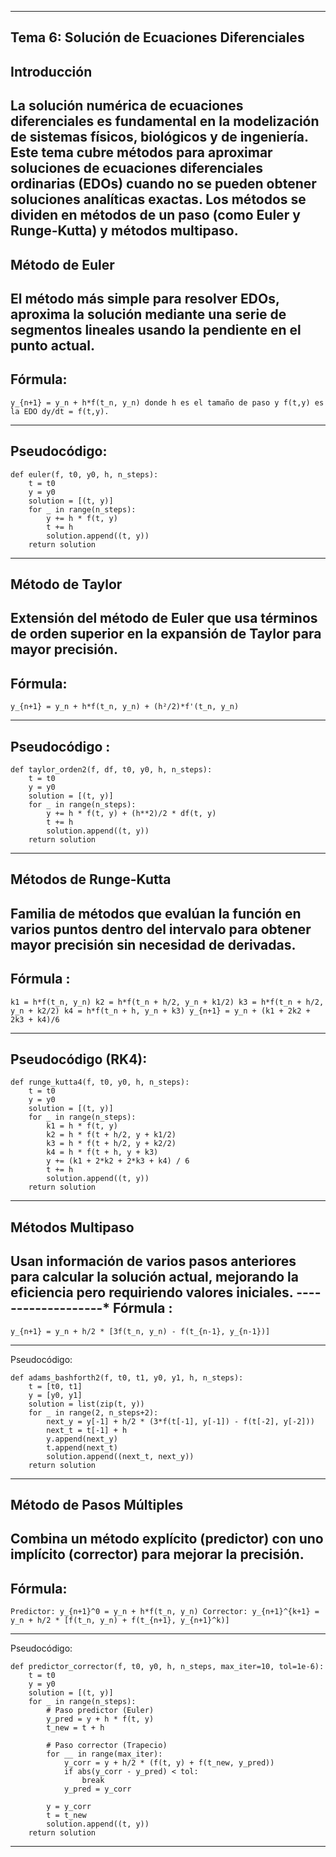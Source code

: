 --------------------------
Tema 6: Solución de Ecuaciones Diferenciales
--------------------------
Introducción
--------------------------
La solución numérica de ecuaciones diferenciales es fundamental en la modelización de sistemas físicos, biológicos y de ingeniería. Este tema cubre métodos para aproximar soluciones de ecuaciones diferenciales ordinarias (EDOs) cuando no se pueden obtener soluciones analíticas exactas. Los métodos se dividen en métodos de un paso (como Euler y Runge-Kutta) y métodos multipaso.
--------------------------
Método de Euler
--------------------------
El método más simple para resolver EDOs, aproxima la solución mediante una serie de segmentos lineales usando la pendiente en el punto actual.
--------------------------
Fórmula:
--------------------------

`y_{n+1} = y_n + h*f(t_n, y_n)
donde h es el tamaño de paso y f(t,y) es la EDO dy/dt = f(t,y).`

---------------------------
Pseudocódigo:
---------------------------
```
def euler(f, t0, y0, h, n_steps):
    t = t0
    y = y0
    solution = [(t, y)]
    for _ in range(n_steps):
        y += h * f(t, y)
        t += h
        solution.append((t, y))
    return solution
```
--------------------------
Método de Taylor
-------------------------
Extensión del método de Euler que usa términos de orden superior en la expansión de Taylor para mayor precisión.
-------------------------
Fórmula:
------------------------

`y_{n+1} = y_n + h*f(t_n, y_n) + (h²/2)*f'(t_n, y_n)`

------------------------
Pseudocódigo :
-----------------------
```
def taylor_orden2(f, df, t0, y0, h, n_steps):
    t = t0
    y = y0
    solution = [(t, y)]
    for _ in range(n_steps):
        y += h * f(t, y) + (h**2)/2 * df(t, y)
        t += h
        solution.append((t, y))
    return solution
```
-----------------------
Métodos de Runge-Kutta
----------------------
Familia de métodos que evalúan la función en varios puntos dentro del intervalo para obtener mayor precisión sin necesidad de derivadas.
-----------------------
Fórmula :
-----------------------

`k1 = h*f(t_n, y_n)
k2 = h*f(t_n + h/2, y_n + k1/2)
k3 = h*f(t_n + h/2, y_n + k2/2)
k4 = h*f(t_n + h, y_n + k3)
y_{n+1} = y_n + (k1 + 2k2 + 2k3 + k4)/6`

-----------------------
Pseudocódigo (RK4):
---------------------
```
def runge_kutta4(f, t0, y0, h, n_steps):
    t = t0
    y = y0
    solution = [(t, y)]
    for _ in range(n_steps):
        k1 = h * f(t, y)
        k2 = h * f(t + h/2, y + k1/2)
        k3 = h * f(t + h/2, y + k2/2)
        k4 = h * f(t + h, y + k3)
        y += (k1 + 2*k2 + 2*k3 + k4) / 6
        t += h
        solution.append((t, y))
    return solution
```
--------------------
Métodos Multipaso
--------------------
Usan información de varios pasos anteriores para calcular la solución actual, mejorando la eficiencia pero requiriendo valores iniciales.
-------------------*
Fórmula :
--------------------

`y_{n+1} = y_n + h/2 * [3f(t_n, y_n) - f(t_{n-1}, y_{n-1})]`

----------------------
Pseudocódigo:
```
def adams_bashforth2(f, t0, t1, y0, y1, h, n_steps):
    t = [t0, t1]
    y = [y0, y1]
    solution = list(zip(t, y))
    for _ in range(2, n_steps+2):
        next_y = y[-1] + h/2 * (3*f(t[-1], y[-1]) - f(t[-2], y[-2]))
        next_t = t[-1] + h
        y.append(next_y)
        t.append(next_t)
        solution.append((next_t, next_y))
    return solution
```
----------------------
Método de Pasos Múltiples 
----------------------
Combina un método explícito (predictor) con uno implícito (corrector) para mejorar la precisión.
-----------------------
Fórmula:
-----------------------

`Predictor: y_{n+1}^0 = y_n + h*f(t_n, y_n)
Corrector: y_{n+1}^{k+1} = y_n + h/2 * [f(t_n, y_n) + f(t_{n+1}, y_{n+1}^k)]`

----------------------
Pseudocódigo:
```
def predictor_corrector(f, t0, y0, h, n_steps, max_iter=10, tol=1e-6):
    t = t0
    y = y0
    solution = [(t, y)]
    for _ in range(n_steps):
        # Paso predictor (Euler)
        y_pred = y + h * f(t, y)
        t_new = t + h
        
        # Paso corrector (Trapecio)
        for __ in range(max_iter):
            y_corr = y + h/2 * (f(t, y) + f(t_new, y_pred))
            if abs(y_corr - y_pred) < tol:
                break
            y_pred = y_corr
        
        y = y_corr
        t = t_new
        solution.append((t, y))
    return solution
```
-----------------------
